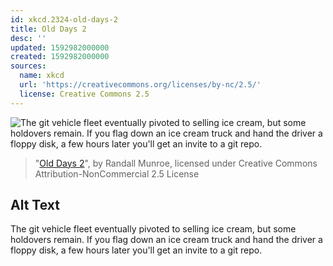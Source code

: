 ```yaml
---
id: xkcd.2324-old-days-2
title: Old Days 2
desc: ''
updated: 1592982000000
created: 1592982000000
sources:
  name: xkcd
  url: 'https://creativecommons.org/licenses/by-nc/2.5/'
  license: Creative Commons 2.5
---
```

![The git vehicle fleet eventually pivoted to selling ice cream, but some holdovers remain. If you flag down an ice cream truck and hand the driver a floppy disk, a few hours later you'll get an invite to a git repo.](https://imgs.xkcd.com/comics/old_days_2.png)
> "[Old Days 2](https://xkcd.com/2324/)", by Randall Munroe, licensed under Creative Commons Attribution-NonCommercial 2.5 License

## Alt Text
The git vehicle fleet eventually pivoted to selling ice cream, but some holdovers remain. If you flag down an ice cream truck and hand the driver a floppy disk, a few hours later you'll get an invite to a git repo.
